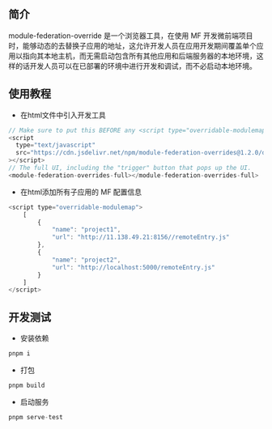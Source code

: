 ## 简介
module-federation-override 是一个浏览器工具，在使用 MF 开发微前端项目时，能够动态的去替换子应用的地址，这允许开发人员在应用开发期间覆盖单个应用以指向其本地主机，而无需启动包含所有其他应用和后端服务器的本地环境，这样的话开发人员可以在已部署的环境中进行开发和调试，而不必启动本地环境。
## 使用教程
- 在html文件中引入开发工具
```javascript
// Make sure to put this BEFORE any <script type="overridable-modulemap"> elements
<script
  type="text/javascript"
  src="https://cdn.jsdelivr.net/npm/module-federation-overrides@1.2.0/dist/index.js"
></script>
// The full UI, including the "trigger" button that pops up the UI.
<module-federation-overrides-full></module-federation-overrides-full>
```
- 在html添加所有子应用的 MF 配置信息
```javascript
<script type="overridable-modulemap">
    [
        {
            "name": "project1",
            "url": "http://11.138.49.21:8156//remoteEntry.js"
        },
        {
            "name": "project2",
            "url": "http://localhost:5000/remoteEntry.js"
        }
    ]
</script>
```
## 开发测试
- 安装依赖 
```javascript 
pnpm i
```
- 打包
```javascript 
pnpm build
```
- 启动服务
```javascript 
pnpm serve-test
```

